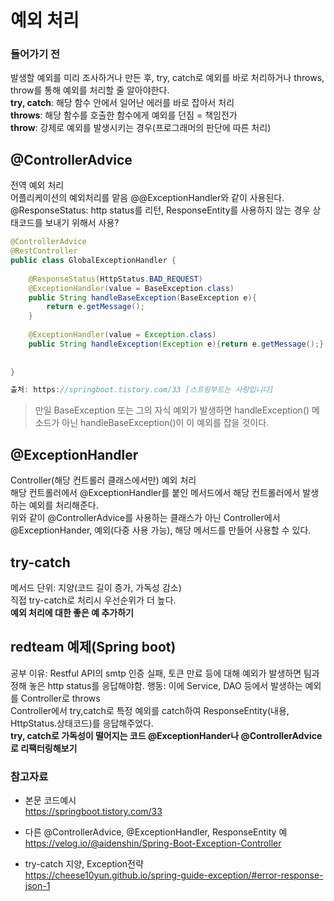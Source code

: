 # 예외 처리

### 들어가기 전
발생할 예외를 미리 조사하거나 만든 후, try, catch로 예외를 바로 처리하거나 throws, throw를 통해 예외를 처리할 줄 알아야한다.   
**try, catch**: 해당 함수 안에서 일어난 에러를 바로 잡아서 처리   
**throws**: 해당 함수를 호출한 함수에게 예외를 던짐 = 책임전가   
**throw**: 강제로 예외를 발생시키는 경우(프로그래머의 판단에 따른 처리)   

## @ControllerAdvice
전역 예외 처리  
어플리케이션의 예외처리를 맡음
@@ExceptionHandler와 같이 사용된다.
@ResponseStatus: http status를 리턴, ResponseEntity를 사용하지 않는 경우 상태코드를 보내기 위해서 사용?

``` java
@ControllerAdvice  
@RestController  
public class GlobalExceptionHandler {  
  
    @ResponseStatus(HttpStatus.BAD_REQUEST)  
    @ExceptionHandler(value = BaseException.class)  
    public String handleBaseException(BaseException e){  
        return e.getMessage();  
    }  
  
    @ExceptionHandler(value = Exception.class)  
    public String handleException(Exception e){return e.getMessage();}  
  
  
}  

출처: https://springboot.tistory.com/33 [스프링부트는 사랑입니다]
```

> 만일 BaseException 또는 그의 자식 예외가 발생하면 handleException() 메소드가 아닌 handleBaseException()이 이 예외를 잡을 것이다.   

## @ExceptionHandler 
Controller(해당 컨트롤러 클래스에서만) 예외 처리   
해당 컨트롤러에서 @ExceptionHandler를 붙인 메서드에서 해당 컨트롤러에서 발생하는 예외를 처리해준다.   
위와 같이 @ControllerAdvice를 사용하는 클래스가 아닌 Controller에서 @ExceptionHander, 예외(다중 사용 가능), 해당 메서드를 만들어 사용할 수 있다.    

## try-catch
메서드 단위: 지양(코드 길이 증가, 가독성 감소)   
직접 try-catch로 처리시 우선순위가 더 높다.   
**예외 처리에 대한 좋은 예 추가하기**

## redteam 예제(Spring boot)
공부 이유: Restful API의 smtp 인증 실패, 토큰 만료 등에 대해 예외가 발생하면 팀과 정해 놓은 http status를 응답해야함.
행동: 이에 Service, DAO 등에서 발생하는 예외를 Controller로 throws   
Controller에서 try,catch로 특정 예외를 catch하여 ResponseEntity<Object>(내용, HttpStatus.상태코드)를 응답해주었다.   
**try, catch로 가독성이 떨어지는 코드 @ExceptionHander나 @ControllerAdvice로 리팩터링해보기**
<br />

### 참고자료
- 본문 코드예시   
https://springboot.tistory.com/33

- 다른 @ControllerAdvice, @ExceptionHandler, ResponseEntity 예   
https://velog.io/@aidenshin/Spring-Boot-Exception-Controller

- try-catch 지양, Exception전략   
https://cheese10yun.github.io/spring-guide-exception/#error-response-json-1
